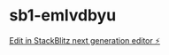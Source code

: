 # sb1-emlvdbyu

[Edit in StackBlitz next generation editor ⚡️](https://stackblitz.com/~/github.com/oluwamapa/sb1-emlvdbyu)